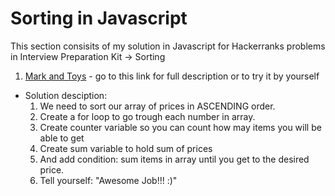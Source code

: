 # Sorting in Javascript

This section consisits of my solution in Javascript for Hackerranks problems in Interview Preparation Kit -> Sorting 

1. [Mark and Toys](https://www.hackerrank.com/challenges/mark-and-toys/problem?h_l=interview&playlist_slugs%5B%5D=interview-preparation-kit&playlist_slugs%5B%5D=sorting) -  go to this link for full description or to try it by yourself
  * Solution desciption:
      1. We need to sort our array of prices in ASCENDING order.
      2. Create a for loop to go trough each number in array.
      3. Create counter variable so you can count how may items you will be able to get
      4. Create sum variable to hold sum of prices 
      5. And add condition: sum items in array until you get to the desired price.
      6. Tell yourself: "Awesome Job!!! :)" 


